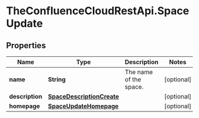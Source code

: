 # TheConfluenceCloudRestApi.SpaceUpdate

## Properties
Name | Type | Description | Notes
------------ | ------------- | ------------- | -------------
**name** | **String** | The name of the space. | [optional] 
**description** | [**SpaceDescriptionCreate**](SpaceDescriptionCreate.md) |  | [optional] 
**homepage** | [**SpaceUpdateHomepage**](SpaceUpdateHomepage.md) |  | [optional] 
